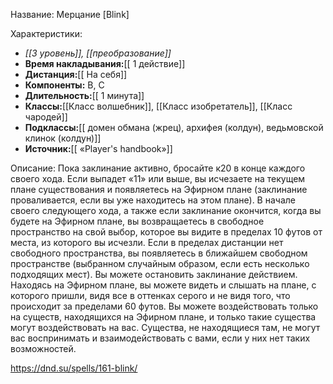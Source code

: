 Название: Мерцание \[Blink] 

Характеристики:
- *[[3 уровень]], [[преобразование]]*
- **Время накладывания:**[[ 1 действие]]
- **Дистанция:**[[ На себя]]
- **Компоненты:** В, С
- **Длительность:**[[ 1 минута]]
- **Классы:**[[Класс  волшебник]], [[Класс изобретатель]], [[Класс чародей]]
- **Подклассы:**[[ домен обмана (жрец), архифея (колдун), ведьмовской клинок (колдун)]]
- **Источник:**[[ «Player's handbook»]]

Описание:
Пока заклинание активно, бросайте к20 в конце каждого своего хода. Если выпадет «11» или выше, вы исчезаете на текущем плане существования и появляетесь на Эфирном плане (заклинание проваливается, если вы уже находитесь на этом плане). В начале своего следующего хода, а также если заклинание окончится, когда вы будете на Эфирном плане, вы возвращаетесь в свободное пространство на свой выбор, которое вы видите в пределах 10 футов от места, из которого вы исчезли. Если в пределах дистанции нет свободного пространства, вы появляетесь в ближайшем свободном пространстве (выбранном случайным образом, если есть несколько подходящих мест). Вы можете остановить заклинание действием.
Находясь на Эфирном плане, вы можете видеть и слышать на плане, с которого пришли, видя все в оттенках серого и не видя того, что происходит за пределами 60 футов. Вы можете воздействовать только на существ, находящихся на Эфирном плане, и только такие существа могут воздействовать на вас. Существа, не находящиеся там, не могут вас воспринимать и взаимодействовать с вами, если у них нет таких возможностей.

https://dnd.su/spells/161-blink/